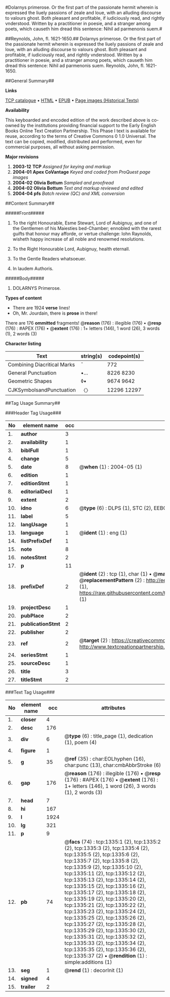 #Dolarnys primerose. Or the first part of the passionate hermit wherein is expressed the liuely passions of zeale and loue, with an alluding discourse to valours ghost. Both pleasant and profitable, if iudiciously read, and rightly vnderstood. Written by a practitioner in poesie, and a stranger among poets, which causeth him dread this sentence: Nihil ad parmenonis suem.#

##Reynolds, John, fl. 1621-1650.##
Dolarnys primerose. Or the first part of the passionate hermit wherein is expressed the liuely passions of zeale and loue, with an alluding discourse to valours ghost. Both pleasant and profitable, if iudiciously read, and rightly vnderstood. Written by a practitioner in poesie, and a stranger among poets, which causeth him dread this sentence: Nihil ad parmenonis suem.
Reynolds, John, fl. 1621-1650.

##General Summary##

**Links**

[TCP catalogue](http://www.ota.ox.ac.uk/tcp/)  • 
[HTML](http://tei.it.ox.ac.uk/tcp/Texts-HTML/free/A10/A10666.html)  • 
[EPUB](http://tei.it.ox.ac.uk/tcp/Texts-EPUB/free/A10/A10666.epub) • 
[Page images (Historical Texts)](https://data.historicaltexts.jisc.ac.uk/view?pubId=eebo-99837031e&pageId=eebo-99837031e-1335-1)

**Availability**

This keyboarded and encoded edition of the
	       work described above is co-owned by the institutions
	       providing financial support to the Early English Books
	       Online Text Creation Partnership. This Phase I text is
	       available for reuse, according to the terms of Creative
	       Commons 0 1.0 Universal. The text can be copied,
	       modified, distributed and performed, even for
	       commercial purposes, all without asking permission.

**Major revisions**

1. __2003-12__ __TCP__ *Assigned for keying and markup*
1. __2004-01__ __Apex CoVantage__ *Keyed and coded from ProQuest page images*
1. __2004-02__ __Olivia Bottum__ *Sampled and proofread*
1. __2004-02__ __Olivia Bottum__ *Text and markup reviewed and edited*
1. __2004-04__ __pfs__ *Batch review (QC) and XML conversion*

##Content Summary##

#####Front#####

1. To the right Honourable, Esme Stewart, Lord of Aubignuy, and one of the Gentlemen of his Maiesties bed-Chamber; ennobled with the rarest guifts that honour may afforde, or vertue challenge: Iohn Raynolds, wisheth happy increase of all noble and renowmed resolutions.

1. To the Right Honourable Lord, Aubignuy, health eternall.

1. To the Gentle Readers whatsoeuer.

1. In laudem Authoris.

#####Body#####

1. DOLARNYS Primerose.

**Types of content**

  * There are 1924 **verse** lines!
  * Oh, Mr. Jourdain, there is **prose** in there!

There are 176 **ommitted** fragments! 
 @__reason__ (176) : illegible (176)  •  @__resp__ (176) : #APEX (176)  •  @__extent__ (176) : 1+ letters (146), 1 word (26), 3 words (1), 2 words (3)

**Character listing**


|Text|string(s)|codepoint(s)|
|---|---|---|
|Combining             Diacritical Marks|̄|772|
|General Punctuation|•…|8226 8230|
|Geometric Shapes|◊▪|9674 9642|
|CJKSymbolsandPunctuation|〈〉|12296 12297|

##Tag Usage Summary##

###Header Tag Usage###

|No|element name|occ|attributes|
|---|---|---|---|
|1.|__author__|3||
|2.|__availability__|1||
|3.|__biblFull__|1||
|4.|__change__|5||
|5.|__date__|8| @__when__ (1) : 2004-05 (1)|
|6.|__edition__|1||
|7.|__editionStmt__|1||
|8.|__editorialDecl__|1||
|9.|__extent__|2||
|10.|__idno__|6| @__type__ (6) : DLPS (1), STC (2), EEBO-CITATION (1), PROQUEST (1), VID (1)|
|11.|__label__|5||
|12.|__langUsage__|1||
|13.|__language__|1| @__ident__ (1) : eng (1)|
|14.|__listPrefixDef__|1||
|15.|__note__|8||
|16.|__notesStmt__|2||
|17.|__p__|11||
|18.|__prefixDef__|2| @__ident__ (2) : tcp (1), char (1)  •  @__matchPattern__ (2) : ([0-9\-]+):([0-9IVX]+) (1), (.+) (1)  •  @__replacementPattern__ (2) : http://eebo.chadwyck.com/downloadtiff?vid=$1&page=$2 (1), https://raw.githubusercontent.com/textcreationpartnership/Texts/master/tcpchars.xml#$1 (1)|
|19.|__projectDesc__|1||
|20.|__pubPlace__|2||
|21.|__publicationStmt__|2||
|22.|__publisher__|2||
|23.|__ref__|2| @__target__ (2) : https://creativecommons.org/publicdomain/zero/1.0/ (1), http://www.textcreationpartnership.org/docs/. (1)|
|24.|__seriesStmt__|1||
|25.|__sourceDesc__|1||
|26.|__title__|3||
|27.|__titleStmt__|2||


###Text Tag Usage###

|No|element name|occ|attributes|
|---|---|---|---|
|1.|__closer__|4||
|2.|__desc__|176||
|3.|__div__|6| @__type__ (6) : title_page (1), dedication (1), poem (4)|
|4.|__figure__|1||
|5.|__g__|35| @__ref__ (35) : char:EOLhyphen (16), char:punc (13), char:cmbAbbrStroke (6)|
|6.|__gap__|176| @__reason__ (176) : illegible (176)  •  @__resp__ (176) : #APEX (176)  •  @__extent__ (176) : 1+ letters (146), 1 word (26), 3 words (1), 2 words (3)|
|7.|__head__|7||
|8.|__hi__|167||
|9.|__l__|1924||
|10.|__lg__|321||
|11.|__p__|9||
|12.|__pb__|74| @__facs__ (74) : tcp:1335:1 (2), tcp:1335:2 (2), tcp:1335:3 (2), tcp:1335:4 (2), tcp:1335:5 (2), tcp:1335:6 (2), tcp:1335:7 (2), tcp:1335:8 (2), tcp:1335:9 (2), tcp:1335:10 (2), tcp:1335:11 (2), tcp:1335:12 (2), tcp:1335:13 (2), tcp:1335:14 (2), tcp:1335:15 (2), tcp:1335:16 (2), tcp:1335:17 (2), tcp:1335:18 (2), tcp:1335:19 (2), tcp:1335:20 (2), tcp:1335:21 (2), tcp:1335:22 (2), tcp:1335:23 (2), tcp:1335:24 (2), tcp:1335:25 (2), tcp:1335:26 (2), tcp:1335:27 (2), tcp:1335:28 (2), tcp:1335:29 (2), tcp:1335:30 (2), tcp:1335:31 (2), tcp:1335:32 (2), tcp:1335:33 (2), tcp:1335:34 (2), tcp:1335:35 (2), tcp:1335:36 (2), tcp:1335:37 (2)  •  @__rendition__ (1) : simple:additions (1)|
|13.|__seg__|1| @__rend__ (1) : decorInit (1)|
|14.|__signed__|4||
|15.|__trailer__|2||
